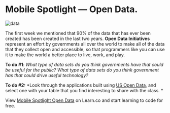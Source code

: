 # Mobile Spotlight — Open Data.

![data](http://cartodb.s3.amazonaws.com/tumblr/posts/nycbigapps.png)

The first week we mentioned that 90% of the data that has ever been created has been created in the last two years.  **Open Data Initiatives** represent an effort by governments all over the world to make all of the data that they collect open and accessible, so that programmers like you can use it to make the world a better place to live, work, and play.  

**To do #1**: *What type of data sets do you think governments have that could be useful for the public?  What type of data sets do you think government has that could drive useful technology?*


**To do #2:** *Look through the applications built using [US Open Data](https://www.data.gov/applications), and select one with your table that you find interesting to share with the class. * 

View <a href='https://learn.co/lessons/mobileSpotlight-openData' data-visibility='hidden'>Mobile Spotlight Open Data</a> on Learn.co and start learning to code for free.
